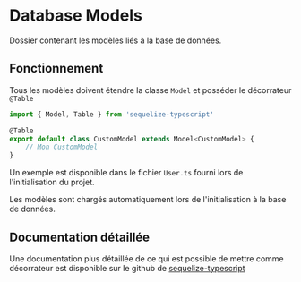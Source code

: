 # Database Models

Dossier contenant les modèles liés à la base de données.

## Fonctionnement
Tous les modèles doivent étendre la classe `Model` et posséder le décorrateur `@Table`

```javascript
import { Model, Table } from 'sequelize-typescript'

@Table
export default class CustomModel extends Model<CustomModel> {
    // Mon CustomModel
}

```

Un exemple est disponible dans le fichier `User.ts` fourni lors de l'initialisation du projet.

Les modèles sont chargés automatiquement lors de l'initialisation à la base de données.

## Documentation détaillée
Une documentation plus détaillée de ce qui est possible de mettre comme décorrateur est disponible sur le github de [sequelize-typescript](https://github.com/RobinBuschmann/sequelize-typescript)

